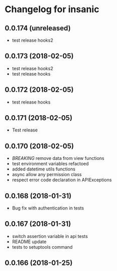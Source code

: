Changelog for insanic
=====================

0.0.174 (unreleased)
--------------------

- test release hooks2


0.0.173 (2018-02-05)
--------------------

- test release hooks2
- test release hooks


0.0.172 (2018-02-05)
--------------------

- test release hooks


0.0.171 (2018-02-05)
--------------------

- Test release


0.0.170 (2018-02-05)
--------------------

- *BREAKING* remove data from view functions
- test environment variables refactoed
- added datetime utils functions
- async allow any permission class
- respect error code declaration in APIExceptions


0.0.168 (2018-01-31)
--------------------

- Bug fix with authentication in tests


0.0.167 (2018-01-31)
--------------------

- switch assertion variable in api tests
- README update
- tests to setuptools command


0.0.166 (2018-01-25)
--------------------